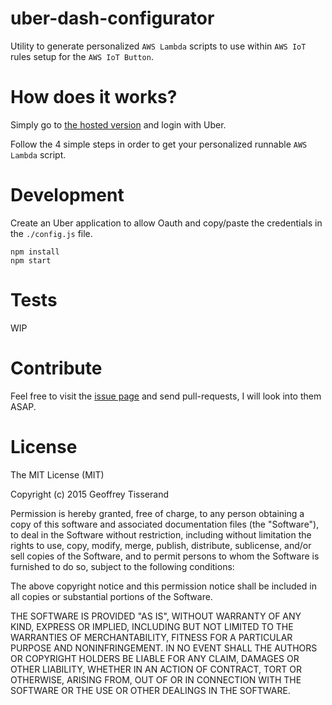 uber-dash-configurator
===

Utility to generate personalized `AWS Lambda` scripts to use within `AWS IoT` rules setup for the `AWS IoT Button`.


How does it works?
===

Simply go to [the hosted version](https://uber-dash-configurator.herokuapp.com) and login with Uber.

Follow the 4 simple steps in order to get your personalized runnable `AWS Lambda` script.


Development
===


Create an Uber application to allow Oauth and copy/paste the credentials in the `./config.js` file.

```
npm install
npm start
```

Tests
===
WIP

Contribute
===
Feel free to visit the [issue page](https://github.com/geoffrey/uber-dash-configurator/issues) and send pull-requests, I will look into them ASAP.


License
===
The MIT License (MIT)

Copyright (c) 2015 Geoffrey Tisserand

Permission is hereby granted, free of charge, to any person obtaining a copy
of this software and associated documentation files (the "Software"), to deal
in the Software without restriction, including without limitation the rights
to use, copy, modify, merge, publish, distribute, sublicense, and/or sell
copies of the Software, and to permit persons to whom the Software is
furnished to do so, subject to the following conditions:

The above copyright notice and this permission notice shall be included in all
copies or substantial portions of the Software.

THE SOFTWARE IS PROVIDED "AS IS", WITHOUT WARRANTY OF ANY KIND, EXPRESS OR
IMPLIED, INCLUDING BUT NOT LIMITED TO THE WARRANTIES OF MERCHANTABILITY,
FITNESS FOR A PARTICULAR PURPOSE AND NONINFRINGEMENT. IN NO EVENT SHALL THE
AUTHORS OR COPYRIGHT HOLDERS BE LIABLE FOR ANY CLAIM, DAMAGES OR OTHER
LIABILITY, WHETHER IN AN ACTION OF CONTRACT, TORT OR OTHERWISE, ARISING FROM,
OUT OF OR IN CONNECTION WITH THE SOFTWARE OR THE USE OR OTHER DEALINGS IN THE
SOFTWARE.
